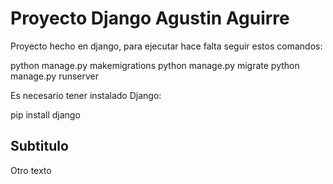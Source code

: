 # Proyecto Django Agustin Aguirre
Proyecto hecho en django, para ejecutar hace falta seguir estos comandos: 

python manage.py makemigrations
python manage.py migrate
python manage.py runserver


Es necesario tener instalado Django: 

pip install django

## Subtitulo
Otro texto